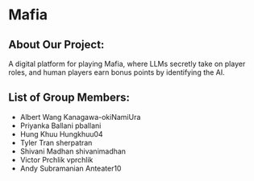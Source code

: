# Mafia

## About Our Project:
A digital platform for playing Mafia, where LLMs secretly take on player roles, and human players earn bonus points by identifying the AI.

## List of Group Members:
- Albert Wang Kanagawa-okiNamiUra
- Priyanka Ballani pballani
- Hung Khuu Hungkhuu04
- Tyler Tran sherpatran
- Shivani Madhan shivanimadhan
- Victor Prchlik vprchlik
- Andy Subramanian Anteater10
